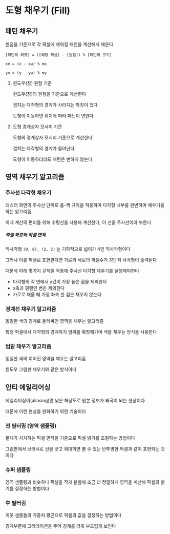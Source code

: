 # 도형 채우기 (Fill)

## 패턴 채우기

원점을 기준으로 각 픽셀에 채워질 패턴을 계산해서 채운다

`[패턴의 좌표] = ([해당 픽셀] - [원점]) % [패턴의 크기]`

`xm = (x - xw) % mx`

`ym = (y - yw) % my`

1. 윈도우(창) 원점 기준

   윈도우(창)의 원점을 기준으로 계산한다

   겹치는 다각형의 경계가 사라지는 특징이 있다 

   도형이 이동하면 위치에 따라 패턴이 변한다

2. 도형 경계상자 모서리 기준

   도형의 경계상자 모서리 기준으로 계산한다

   겹치는 다각형의 경계가 들어난다

   도형이 이동하더라도 패턴은 변하지 않는다

## 영역 채우기 알고리즘

### 주사선 다각형 채우기

래스터 화면의 주사선 단위로 홀-짝 규칙을 적용하여 다각형 내부를 판변하여 채우기를 하는 알고리즘

이때 계산의 편리를 위해  수평선을 사용해 계산한다, 이 선을 주사선이라 부른다

##### 픽셀 좌표와 픽셀 면적

직사각형 `(0, 0), (2, 2)` 는 기하적으로 넓이가 4인 직사각형이다

그러나 이를 픽셀로 표현한다면 가로와 세로의 픽셀수가 3인 직 사각형이 출력된다

때문에 아래 몇가지 규칙을 적용해 주사선 다각형 채우기를 실행해야한다

- 다각형의 각 변에서 y값이 가장 높은 점을 제외한다
- x축과 평핸인 변은 제외한다
- 가로로 채울 때 가장 좌측 한 점은 채우지 않는다

### 경계선 채우기 알고리즘

동일한 색의 경계로 둘러싸인 영역을 채우는 알고리즘

특정 픽셀에서 다각형의 경계까지 범위를 확장해가며 색을 채우는 방식을 사용한다

### 범람 채우기 알고리즘

동일한 색의 이어진 영역을 채우는 알고리즘

윈도우 그림판 채우기와 같은 방식이다

## 안티 에일리어싱

에일리어싱이(aliasing)란 낮은 해상도로 원본 정보가 왜곡이 되는 현상이다

때문에 이런 현상을 완화하기 위한 기술이다

### 전 필터링 (영역 샘플링)

물체가 차지하는 픽셀 면적을 기준으로 픽셀 밝기를 조절하는 방법이다

그림판에서 브러시로 선을 긋고 확대하면 볼 수 있는 반투명한 픽셀과 같이 표현되는 것이다

### 슈퍼 샘플링

영역 샘플링과 비슷하나 픽셀을 작게 분할해 조금 더 정밀하게 영역을 계산해 픽셀의 밝기를 결정하는 방법이다

### 후 필터링

이웃 샘플들의 가중치 평균으로 픽셀의 값을 결정하는 방법이다

경계부분에 그라데이션을 주어 경계를 더욱 부드럽게 보인다